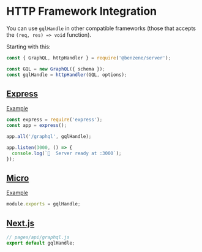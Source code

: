 # HTTP Framework Integration

You can use `gqlHandle` in other compatible frameworks (those that accepts the `(req, res) => void` function).

Starting with this:

```js
const { GraphQL, httpHandler } = require('@benzene/server');

const GQL = new GraphQL({ schema });
const gqlHandle = httpHandler(GQL, options);
```

## [Express](https://github.com/expressjs/express)

[Example](https://github.com/hoangvvo/benzene/tree/main/examples/with-express)

```js
const express = require('express');
const app = express();

app.all('/graphql', gqlHandle);

app.listen(3000, () => {
  console.log(`🚀  Server ready at :3000`);
});
```

## [Micro](https://github.com/vercel/micro)

[Example](https://github.com/hoangvvo/benzene/tree/main/examples/with-micro)

```js
module.exports = gqlHandle;
```

## [Next.js](https://github.com/vercel/next.js/)

```js
// pages/api/graphql.js
export default gqlHandle;
```